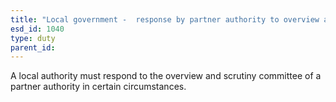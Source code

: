 ```yaml
---
title: "Local government -  response by partner authority to overview and scrutiny committee"
esd_id: 1040
type: duty
parent_id:  
---
```


A local authority must respond to the overview and scrutiny committee of a partner authority in certain circumstances.


